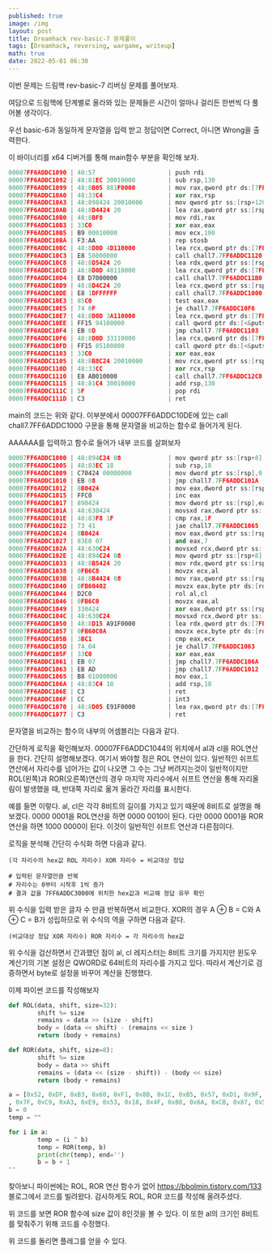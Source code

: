 ```yaml
---
published: true
image: /img
layout: post
title: Dreamhack rev-basic-7 문제풀이
tags: [Dreamhack, reversing, wargame, writeup]
math: true
date: 2022-05-01 06:30
---
```


이번 문제는 드림핵 rev-basic-7 리버싱 문제를 풀어보자.

여담으로 드림핵에 단계별로 올라와 있는 문제들은 시간이 얼마나 걸리든 한번씩 다 풀어볼 생각이다.

우선 basic-6과 동일하게 문자열을 입력 받고 정답이면 Correct, 아니면 Wrong을 출력한다.

이 바이너리를 x64 디버거를 통해 main함수 부분을 확인해 보자.

```c++
00007FF6ADDC1090 | 40:57                    | push rdi                                | rdi:&"ALLUSERSPROFILE=C:\\ProgramData"
00007FF6ADDC1092 | 48:81EC 30010000         | sub rsp,130                             |
00007FF6ADDC1099 | 48:8B05 881F0000         | mov rax,qword ptr ds:[7FF6ADDC3028]     |
00007FF6ADDC10A0 | 48:33C4                  | xor rax,rsp                             |
00007FF6ADDC10A3 | 48:898424 20010000       | mov qword ptr ss:[rsp+120],rax          |
00007FF6ADDC10AB | 48:8D4424 20             | lea rax,qword ptr ss:[rsp+20]           |
00007FF6ADDC10B0 | 48:8BF8                  | mov rdi,rax                             | rdi:&"ALLUSERSPROFILE=C:\\ProgramData"
00007FF6ADDC10B3 | 33C0                     | xor eax,eax                             |
00007FF6ADDC10B5 | B9 00010000              | mov ecx,100                             |
00007FF6ADDC10BA | F3:AA                    | rep stosb                               |
00007FF6ADDC10BC | 48:8D0D 4D110000         | lea rcx,qword ptr ds:[7FF6ADDC2210]     | 00007FF6ADDC2210:"Input : "
00007FF6ADDC10C3 | E8 58000000              | call chall7.7FF6ADDC1120                |
00007FF6ADDC10C8 | 48:8D5424 20             | lea rdx,qword ptr ss:[rsp+20]           |
00007FF6ADDC10CD | 48:8D0D 48110000         | lea rcx,qword ptr ds:[7FF6ADDC221C]     | 00007FF6ADDC221C:"%256s"
00007FF6ADDC10D4 | E8 D7000000              | call chall7.7FF6ADDC11B0                |
00007FF6ADDC10D9 | 48:8D4C24 20             | lea rcx,qword ptr ss:[rsp+20]           |
00007FF6ADDC10DE | E8 1DFFFFFF              | call chall7.7FF6ADDC1000                |
00007FF6ADDC10E3 | 85C0                     | test eax,eax                            |
00007FF6ADDC10E5 | 74 0F                    | je chall7.7FF6ADDC10F6                  |
00007FF6ADDC10E7 | 48:8D0D 3A110000         | lea rcx,qword ptr ds:[7FF6ADDC2228]     | 00007FF6ADDC2228:"Correct"
00007FF6ADDC10EE | FF15 94100000            | call qword ptr ds:[<&puts>]             |
00007FF6ADDC10F4 | EB 0D                    | jmp chall7.7FF6ADDC1103                 |
00007FF6ADDC10F6 | 48:8D0D 33110000         | lea rcx,qword ptr ds:[7FF6ADDC2230]     | 00007FF6ADDC2230:"Wrong"
00007FF6ADDC10FD | FF15 85100000            | call qword ptr ds:[<&puts>]             |
00007FF6ADDC1103 | 33C0                     | xor eax,eax                             |
00007FF6ADDC1105 | 48:8B8C24 20010000       | mov rcx,qword ptr ss:[rsp+120]          |
00007FF6ADDC110D | 48:33CC                  | xor rcx,rsp                             |
00007FF6ADDC1110 | E8 AB010000              | call chall7.7FF6ADDC12C0                |
00007FF6ADDC1115 | 48:81C4 30010000         | add rsp,130                             |
00007FF6ADDC111C | 5F                       | pop rdi                                 | rdi:&"ALLUSERSPROFILE=C:\\ProgramData"
00007FF6ADDC111D | C3                       | ret                                     |
```

main의 코드는 위와 같다. 이부분에서 00007FF6ADDC10DE에 있는 call chall7.7FF6ADDC1000 구문을 통해 문자열을 비교하는 함수로 들어가게 된다.

AAAAAA를 입력하고 함수로 들어가 내부 코드를 살펴보자

```c++
00007FF6ADDC1000 | 48:894C24 08             | mov qword ptr ss:[rsp+8],rcx            | [rsp+8]:"%256s"
00007FF6ADDC1005 | 48:83EC 18               | sub rsp,18                              |
00007FF6ADDC1009 | C70424 00000000          | mov dword ptr ss:[rsp],0                |
00007FF6ADDC1010 | EB 08                    | jmp chall7.7FF6ADDC101A                 |
00007FF6ADDC1012 | 8B0424                   | mov eax,dword ptr ss:[rsp]              |
00007FF6ADDC1015 | FFC0                     | inc eax                                 |
00007FF6ADDC1017 | 890424                   | mov dword ptr ss:[rsp],eax              |
00007FF6ADDC101A | 48:630424                | movsxd rax,dword ptr ss:[rsp]           |
00007FF6ADDC101E | 48:83F8 1F               | cmp rax,1F                              |
00007FF6ADDC1022 | 73 41                    | jae chall7.7FF6ADDC1065                 |
00007FF6ADDC1024 | 8B0424                   | mov eax,dword ptr ss:[rsp]              |
00007FF6ADDC1027 | 83E0 07                  | and eax,7                               |
00007FF6ADDC102A | 48:630C24                | movsxd rcx,dword ptr ss:[rsp]           |
00007FF6ADDC102E | 48:894C24 08             | mov qword ptr ss:[rsp+8],rcx            | [rsp+8]:"%256s"
00007FF6ADDC1033 | 48:8B5424 20             | mov rdx,qword ptr ss:[rsp+20]           | [rsp+20]:"젌/冷\x01"
00007FF6ADDC1038 | 0FB6C8                   | movzx ecx,al                            |
00007FF6ADDC103B | 48:8B4424 08             | mov rax,qword ptr ss:[rsp+8]            | [rsp+8]:"%256s"
00007FF6ADDC1040 | 0FB60402                 | movzx eax,byte ptr ds:[rdx+rax]         |
00007FF6ADDC1044 | D2C0                     | rol al,cl                               |
00007FF6ADDC1046 | 0FB6C0                   | movzx eax,al                            |
00007FF6ADDC1049 | 330424                   | xor eax,dword ptr ss:[rsp]              |
00007FF6ADDC104C | 48:630C24                | movsxd rcx,dword ptr ss:[rsp]           |
00007FF6ADDC1050 | 48:8D15 A91F0000         | lea rdx,qword ptr ds:[7FF6ADDC3000]     |
00007FF6ADDC1057 | 0FB60C0A                 | movzx ecx,byte ptr ds:[rdx+rcx]         |
00007FF6ADDC105B | 3BC1                     | cmp eax,ecx                             |
00007FF6ADDC105D | 74 04                    | je chall7.7FF6ADDC1063                  |
00007FF6ADDC105F | 33C0                     | xor eax,eax                             |
00007FF6ADDC1061 | EB 07                    | jmp chall7.7FF6ADDC106A                 |
00007FF6ADDC1063 | EB AD                    | jmp chall7.7FF6ADDC1012                 |
00007FF6ADDC1065 | B8 01000000              | mov eax,1                               |
00007FF6ADDC106A | 48:83C4 18               | add rsp,18                              |
00007FF6ADDC106E | C3                       | ret                                     |
00007FF6ADDC106F | CC                       | int3                                    |
00007FF6ADDC1070 | 48:8D05 E91F0000         | lea rax,qword ptr ds:[7FF6ADDC3060]     |
00007FF6ADDC1077 | C3                       | ret                                     |
```

문자열을 비교하는 함수의 내부의 어셈블리는 다음과 같다.

간단하게 로직을 확인해보자. 00007FF6ADDC1044의 위치에서 al과 cl을 ROL연산을 한다. 간단히 설명해보겠다. 여기서 봐야할 점은 ROL 연산이 있다. 일반적인 쉬프트 연산에서 자리수를 넘어가는 값이 나오면 그 수는 그냥 버려지는것이 일반적이지만 ROL(왼쪽)과 ROR(오른쪽)연산의 경우 마지막 자리수에서 쉬프트 연산을 통해 자리올림이 발생했을 때, 반대쪽 자리로 옮겨 올라간 자리를 표시한다.

예를 들면 이렇다. al, cl은 각각 8비트의 길이를 가지고 있기 때문에 8비트로 설명을 해보겠다. 0000 0001을 ROL연산을 하면 0000 0010이 된다. 다만 0000 0001을 ROR연산을 하면 1000 0000이 된다. 이것이 일반적인 쉬프트 연산과 다른점이다.

로직을 분석해 간단히 수식화 하면 다음과 같다.

```
(각 자리수의 hex값 ROL 자리수) XOR 자리수 = 비교대상 정답

# 입력된 문자열만큼 반복
# 자리수는 0부터 시작후 1씩 증가
# 결과 값을 7FF6ADDC3000에 위치한 hex값과 비교해 정답 유무 확인
```
위 수식을 입력 받은 글자 수 만큼 반복하면서 비교한다. XOR의 경우 A ⊕ B = C와 A ⊕ C = B가 성립하므로 위 수식의 역을 구하면 다음과 같다.

```
(비교대상 정답 XOR 자리수) ROR 자리수 = 각 자리수의 hex값
```

위 수식을 검산하면서 간과했던 점이 al, cl 레지스터는 8비트 크기를 가지지만 윈도우 계산기의 기본 설정은 QWORD로 64비트의 자리수를 가지고 있다. 따라서 계산기로 검증하면서 byte로 설정을 바꾸어 계산을 진행했다.

이제 파이썬 코드를 작성해보자

```python
def ROL(data, shift, size=32):
        shift %= size
        remains = data >> (size - shift)
        body = (data << shift) - (remains << size )
        return (body + remains)

def ROR(data, shift, size=8):
        shift %= size
        body = data >> shift
        remains = (data << (size - shift)) - (body << size)
        return (body + remains)

a = [0x52, 0xDF, 0xB3, 0x60, 0xF1, 0x8B, 0x1C, 0xB5, 0x57, 0xD1, 0x9F, 0x38, 0x4B, 0x29, 0xD9, 0x26
, 0x7F, 0xC9, 0xA3, 0xE9, 0x53, 0x18, 0x4F, 0xB8, 0x6A, 0xCB, 0x87, 0x58, 0x5B, 0x39, 0x1E]
b = 0
temp = ""

for i in a:
        temp = (i ^ b)
        temp = ROR(temp, b)
        print(chr(temp), end='')
        b = b + 1
""
```

찾아보니 파이썬에는 ROL, ROR 연산 함수가 없어 https://bbolmin.tistory.com/133 블로그에서 코드를 빌려왔다. 감사하게도 ROL, ROR 코드를 작성해 올려주셨다.


위 코드를 보면 ROR 함수에 size 값이 8인것을 볼 수 있다. 이 또한 al의 크기인 8비트를 맞춰주기 위해 코드를 수정했다.

위 코드를 돌리면 플레그를 얻을 수 있다.